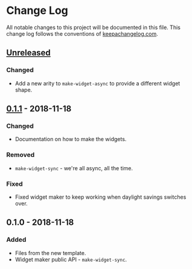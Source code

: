 # Change Log
All notable changes to this project will be documented in this file. This change log follows the conventions of [keepachangelog.com](http://keepachangelog.com/).

## [Unreleased]
### Changed
- Add a new arity to `make-widget-async` to provide a different widget shape.

## [0.1.1] - 2018-11-18
### Changed
- Documentation on how to make the widgets.

### Removed
- `make-widget-sync` - we're all async, all the time.

### Fixed
- Fixed widget maker to keep working when daylight savings switches over.

## 0.1.0 - 2018-11-18
### Added
- Files from the new template.
- Widget maker public API - `make-widget-sync`.

[Unreleased]: https://github.com/your-name/vocab-backend/compare/0.1.1...HEAD
[0.1.1]: https://github.com/your-name/vocab-backend/compare/0.1.0...0.1.1

